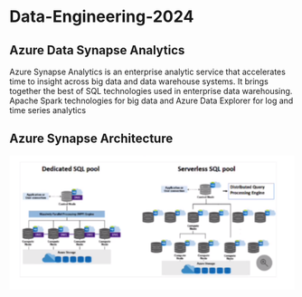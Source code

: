 # Data-Engineering-2024

## Azure Data Synapse Analytics
Azure Synapse Analytics is an enterprise analytic service that accelerates time to insight across big data and data warehouse systems.
It brings together the best of SQL technologies used in enterprise data warehousing. Apache Spark technologies for big data and Azure Data
Explorer for log and time series analytics


## Azure Synapse Architecture

![](./docs/images/image_01.png)